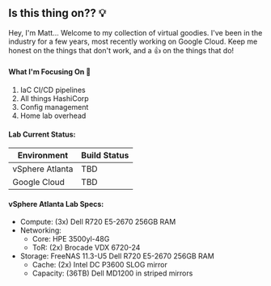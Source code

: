 ## Is this thing on?? :bulb:

Hey, I'm Matt... Welcome to my collection of virtual goodies. I've been in the industry for a few years, most recently working on Google Cloud. Keep me honest on the things that don't work, and a :+1: on the things that do!

#### What I'm Focusing On :construction_worker:

1. IaC CI/CD pipelines
2. All things HashiCorp
3. Config management
4. Home lab overhead

#### Lab Current Status:

| Environment | Build Status |
| --- | --- |
| vSphere Atlanta | TBD |
| Google Cloud | TBD |

#### vSphere Atlanta Lab Specs:
- Compute: (3x) Dell R720 E5-2670 256GB RAM
- Networking:
  - Core: HPE 3500yl-48G
  - ToR: (2x) Brocade VDX 6720-24
- Storage: FreeNAS 11.3-U5 Dell R720 E5-2670 256GB RAM
  - Cache: (2x) Intel DC P3600 SLOG mirror
  - Capacity: (36TB) Dell MD1200 in striped mirrors



<!--
**williamsmt/williamsmt** is a ✨ _special_ ✨ repository because its `README.md` (this file) appears on your GitHub profile.

Here are some ideas to get you started:

- 🔭 I’m currently working on ...
- 🌱 I’m currently learning ...
- 👯 I’m looking to collaborate on ...
- 🤔 I’m looking for help with ...
- 💬 Ask me about ...
- 📫 How to reach me: ...
- 😄 Pronouns: ...
- ⚡ Fun fact: ...
-->
